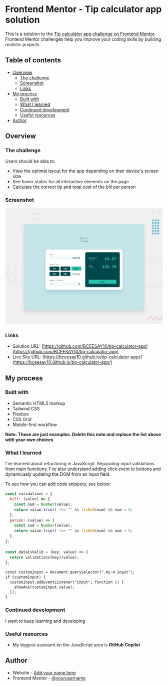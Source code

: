 # Frontend Mentor - Tip calculator app solution

This is a solution to the [Tip calculator app challenge on Frontend Mentor](https://www.frontendmentor.io/challenges/tip-calculator-app-ugJNGbJUX). Frontend Mentor challenges help you improve your coding skills by building realistic projects.

## Table of contents

- [Overview](#overview)
  - [The challenge](#the-challenge)
  - [Screenshot](#screenshot)
  - [Links](#links)
- [My process](#my-process)
  - [Built with](#built-with)
  - [What I learned](#what-i-learned)
  - [Continued development](#continued-development)
  - [Useful resources](#useful-resources)
- [Author](#author)

## Overview

### The challenge

Users should be able to:

- View the optimal layout for the app depending on their device's screen size
- See hover states for all interactive elements on the page
- Calculate the correct tip and total cost of the bill per person

### Screenshot

![](preview.jpg)


### Links

- Solution URL: [https://github.com/BCEESAY10/tip-calculator-app](https://github.com/BCEESAY10/tip-calculator-app)
- Live Site URL: [https://bceesay10.github.io/tip-calculator-app/](https://bceesay10.github.io/tip-calculator-app/)

## My process

### Built with

- Semantic HTML5 markup
- Tailwind CSS
- Flexbox
- CSS Grid
- Mobile-first workflow

**Note: These are just examples. Delete this note and replace the list above with your own choices**

### What I learned

I've learned about refactoring in JavaScript. Separating input validations from main functions. I've also understand adding click event to buttons and dynamicaaly updating the DOM from an input field.

To see how you can add code snippets, see below:

```js
const validations = {
  bill: (value) => {
    const num = Number(value);
    return value.trim() !== "" && !isNaN(num) && num > 0;
  },
  person: (value) => {
    const num = Number(value);
    return value.trim() !== "" && !isNaN(num) && num > 0;
  },
};

const dataIsValid = (key, value) => {
  return validations[key](value);
};
```
``` JS
const customInput = document.querySelector(".my-4 input");
if (customInput) {
  customInput.addEventListener("input", function () {
    showAns(customInput.value);
  });
}
```

### Continued development

I want to keep learning and developing


### Useful resources

- My biggest assistant on the JavaScript area is **GitHub Copilot**


## Author

- Website - [Add your name here](https://bamfa-portfolio.vercel.app)
- Frontend Mentor - [@yourusername](https://www.frontendmentor.io/profile/BCEESAY10)

